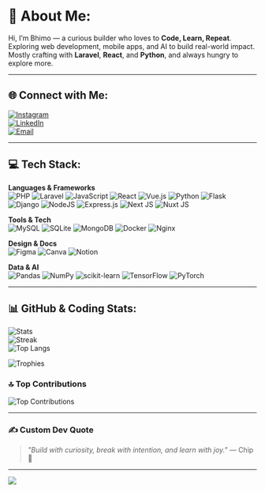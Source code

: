 # 💫 About Me:
Hi, I’m Bhimo — a curious builder who loves to **Code, Learn, Repeat**.  
Exploring web development, mobile apps, and AI to build real-world impact.  
Mostly crafting with **Laravel**, **React**, and **Python**, and always hungry to explore more.

---

## 🌐 Connect with Me:
[![Instagram](https://img.shields.io/badge/Instagram-%23E4405F.svg?logo=Instagram&logoColor=white)](https://instagram.com/Bhimonw_)  
[![LinkedIn](https://img.shields.io/badge/LinkedIn-%230077B5.svg?logo=linkedin&logoColor=white)](https://www.linkedin.com/in/bhimo-noorasty-whibhisono-4a4a18361)  
[![Email](https://img.shields.io/badge/Email-D14836?logo=gmail&logoColor=white)](mailto:bhimonoorastywb@gmail.com)

---

## 💻 Tech Stack:
**Languages & Frameworks**  
![PHP](https://img.shields.io/badge/php-%23777BB4.svg?style=for-the-badge&logo=php&logoColor=white)
![Laravel](https://img.shields.io/badge/laravel-%23FF2D20.svg?style=for-the-badge&logo=laravel&logoColor=white)
![JavaScript](https://img.shields.io/badge/javascript-%23323330.svg?style=for-the-badge&logo=javascript&logoColor=%23F7DF1E)
![React](https://img.shields.io/badge/react-%2320232a.svg?style=for-the-badge&logo=react&logoColor=%2361DAFB)
![Vue.js](https://img.shields.io/badge/vue.js-%2335495e.svg?style=for-the-badge&logo=vuedotjs&logoColor=%234FC08D)
![Python](https://img.shields.io/badge/python-3670A0?style=for-the-badge&logo=python&logoColor=ffdd54)
![Flask](https://img.shields.io/badge/flask-%23000.svg?style=for-the-badge&logo=flask&logoColor=white)
![Django](https://img.shields.io/badge/django-%23092E20.svg?style=for-the-badge&logo=django&logoColor=white)
![NodeJS](https://img.shields.io/badge/node.js-6DA55F?style=for-the-badge&logo=node.js&logoColor=white)
![Express.js](https://img.shields.io/badge/express.js-%23404d59.svg?style=for-the-badge&logo=express&logoColor=%2361DAFB)
![Next JS](https://img.shields.io/badge/Next-black?style=for-the-badge&logo=next.js&logoColor=white)
![Nuxt JS](https://img.shields.io/badge/Nuxt-002E3B?style=for-the-badge&logo=nuxt.js&logoColor=#00DC82)

**Tools & Tech**  
![MySQL](https://img.shields.io/badge/mysql-4479A1.svg?style=for-the-badge&logo=mysql&logoColor=white)
![SQLite](https://img.shields.io/badge/sqlite-%2307405e.svg?style=for-the-badge&logo=sqlite&logoColor=white)
![MongoDB](https://img.shields.io/badge/MongoDB-%234ea94b.svg?style=for-the-badge&logo=mongodb&logoColor=white)
![Docker](https://img.shields.io/badge/docker-%230db7ed.svg?style=for-the-badge&logo=docker&logoColor=white)
![Nginx](https://img.shields.io/badge/nginx-%23009639.svg?style=for-the-badge&logo=nginx&logoColor=white)

**Design & Docs**  
![Figma](https://img.shields.io/badge/figma-%23F24E1E.svg?style=for-the-badge&logo=figma&logoColor=white)
![Canva](https://img.shields.io/badge/Canva-%2300C4CC.svg?style=for-the-badge&logo=Canva&logoColor=white)
![Notion](https://img.shields.io/badge/Notion-%23000000.svg?style=for-the-badge&logo=notion&logoColor=white)

**Data & AI**  
![Pandas](https://img.shields.io/badge/pandas-%23150458.svg?style=for-the-badge&logo=pandas&logoColor=white)
![NumPy](https://img.shields.io/badge/numpy-%23013243.svg?style=for-the-badge&logo=numpy&logoColor=white)
![scikit-learn](https://img.shields.io/badge/scikit--learn-%23F7931E.svg?style=for-the-badge&logo=scikit-learn&logoColor=white)
![TensorFlow](https://img.shields.io/badge/TensorFlow-%23FF6F00.svg?style=for-the-badge&logo=TensorFlow&logoColor=white)
![PyTorch](https://img.shields.io/badge/PyTorch-%23EE4C2C.svg?style=for-the-badge&logo=PyTorch&logoColor=white)

---

## 📊 GitHub & Coding Stats:
![Stats](https://github-readme-stats.vercel.app/api?username=Bhimonw&theme=dark&hide_border=false)  
![Streak](https://nirzak-streak-stats.vercel.app/?user=Bhimonw&theme=dark&hide_border=false)  
![Top Langs](https://github-readme-stats.vercel.app/api/top-langs/?username=Bhimonw&theme=dark&hide_border=false&layout=compact)

![Trophies](https://github-profile-trophy.vercel.app/?username=Bhimonw&theme=default&no-frame=false&no-bg=true&margin-w=4)

### 🔝 Top Contributions
![Top Contributions](https://github-contributor-stats.vercel.app/api?username=Bhimonw&limit=5&theme=dark&combine_all_yearly_contributions=true)

---

### ✍️ Custom Dev Quote
> *"Build with curiosity, break with intention, and learn with joy."* — Chip 🧠

---

[![](https://visitcount.itsvg.in/api?id=Bhimonw&icon=0&color=0)](https://visitcount.itsvg.in)
